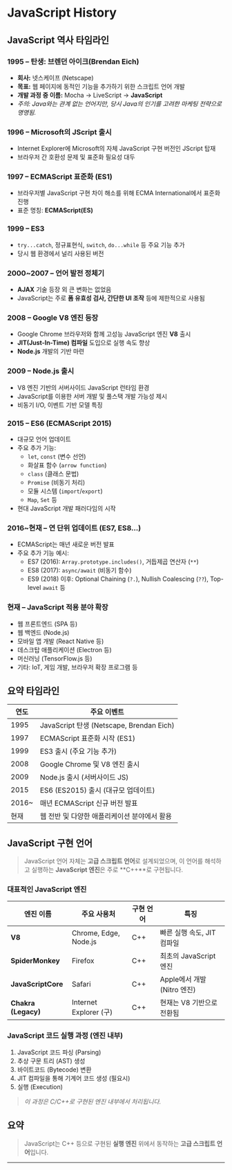 # JavaScript History

## JavaScript 역사 타임라인

### 1995 – 탄생: 브렌던 아이크(Brendan Eich)

- **회사:** 넷스케이프 (Netscape)
- **목표:** 웹 페이지에 동적인 기능을 추가하기 위한 스크립트 언어 개발
- **개발 과정 중 이름:** Mocha → LiveScript → **JavaScript**
- *주의: Java와는 관계 없는 언어지만, 당시 Java의 인기를 고려한 마케팅 전략으로 명명됨.*

### 1996 – Microsoft의 JScript 출시

- Internet Explorer에 Microsoft의 자체 JavaScript 구현 버전인 JScript 탑재
- 브라우저 간 호환성 문제 및 표준화 필요성 대두

### 1997 – ECMAScript 표준화 (ES1)

- 브라우저별 JavaScript 구현 차이 해소를 위해 ECMA International에서 표준화 진행
- 표준 명칭: **ECMAScript(ES)**

### 1999 – ES3

- `try...catch`, 정규표현식, `switch`, `do...while` 등 주요 기능 추가
- 당시 웹 환경에서 널리 사용된 버전

### 2000~2007 – 언어 발전 정체기

- **AJAX** 기술 등장 외 큰 변화는 없었음
- JavaScript는 주로 **폼 유효성 검사, 간단한 UI 조작** 등에 제한적으로 사용됨

### 2008 – Google V8 엔진 등장

- Google Chrome 브라우저와 함께 고성능 JavaScript 엔진 **V8** 출시
- **JIT(Just-In-Time) 컴파일** 도입으로 실행 속도 향상
- **Node.js** 개발의 기반 마련

### 2009 – Node.js 출시

- V8 엔진 기반의 서버사이드 JavaScript 런타임 환경
- JavaScript를 이용한 서버 개발 및 풀스택 개발 가능성 제시
- 비동기 I/O, 이벤트 기반 모델 특징

### 2015 – ES6 (ECMAScript 2015)

- 대규모 언어 업데이트
- 주요 추가 기능:
  - `let`, `const` (변수 선언)
  - 화살표 함수 (`arrow function`)
  - `class` (클래스 문법)
  - `Promise` (비동기 처리)
  - 모듈 시스템 (`import`/`export`)
  - `Map`, `Set` 등
- 현대 JavaScript 개발 패러다임의 시작

### 2016~현재 – 연 단위 업데이트 (ES7, ES8...)

- ECMAScript는 매년 새로운 버전 발표
- 주요 추가 기능 예시:
  - ES7 (2016): `Array.prototype.includes()`, 거듭제곱 연산자 (`**`)
  - ES8 (2017): `async/await` (비동기 함수)
  - ES9 (2018) 이후: Optional Chaining (`?.`), Nullish Coalescing (`??`), Top-level `await` 등

### 현재 – JavaScript 적용 분야 확장

- 웹 프론트엔드 (SPA 등)
- 웹 백엔드 (Node.js)
- 모바일 앱 개발 (React Native 등)
- 데스크탑 애플리케이션 (Electron 등)
- 머신러닝 (TensorFlow.js 등)
- 기타: IoT, 게임 개발, 브라우저 확장 프로그램 등

## 요약 타임라인

| 연도 | 주요 이벤트                                   |
|------|-----------------------------------------------|
| 1995 | JavaScript 탄생 (Netscape, Brendan Eich)      |
| 1997 | ECMAScript 표준화 시작 (ES1)                  |
| 1999 | ES3 출시 (주요 기능 추가)                     |
| 2008 | Google Chrome 및 V8 엔진 출시                 |
| 2009 | Node.js 출시 (서버사이드 JS)                |
| 2015 | ES6 (ES2015) 출시 (대규모 업데이트)           |
| 2016~ | 매년 ECMAScript 신규 버전 발표              |
| 현재 | 웹 전반 및 다양한 애플리케이션 분야에서 활용 |

## JavaScript 구현 언어

> JavaScript 언어 자체는 **고급 스크립트 언어**로 설계되었으며, 이 언어를 해석하고 실행하는 **JavaScript 엔진**은 주로 **C++**로 구현됩니다.

### 대표적인 JavaScript 엔진

| 엔진 이름        | 주요 사용처              | 구현 언어 | 특징                             |
|----------------|------------------------|-----------|----------------------------------|
| **V8**         | Chrome, Edge, Node.js  | C++       | 빠른 실행 속도, JIT 컴파일        |
| **SpiderMonkey** | Firefox                | C++       | 최초의 JavaScript 엔진           |
| **JavaScriptCore** | Safari                 | C++       | Apple에서 개발 (Nitro 엔진)     |
| **Chakra (Legacy)** | Internet Explorer (구) | C++       | 현재는 V8 기반으로 전환됨       |

### JavaScript 코드 실행 과정 (엔진 내부)

1. JavaScript 코드 파싱 (Parsing)
2. 추상 구문 트리 (AST) 생성
3. 바이트코드 (Bytecode) 변환
4. JIT 컴파일을 통해 기계어 코드 생성 (필요시)
5. 실행 (Execution)

> *이 과정은 C/C++로 구현된 엔진 내부에서 처리됩니다.*

## 요약

> JavaScript는 C++ 등으로 구현된 **실행 엔진** 위에서 동작하는 **고급 스크립트 언어**입니다.

---
